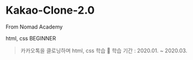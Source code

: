 # Kakao-Clone-2.0
From Nomad Academy
 
html, css BEGINNER

> 카카오톡을 클로닝하며 html, css 학습
> 📆 학습 기간 : 2020.01. ~ 2020.03.

